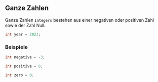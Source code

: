 ## Ganze Zahlen

Ganze Zahlen `Integers` bestehen aus einer negativen oder positiven Zahl sowie der Zahl Null.

```cpp
int year = 2023;
```

### Beispiele

```cpp
int negative = -3;
```
```cpp
int positive = 8;
```
```cpp
int zero = 0;
```
